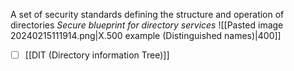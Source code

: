 A set of security standards defining the structure and operation of directories
*Secure blueprint for directory services*
![[Pasted image 20240215111914.png|X.500 example (Distinguished names)|400]]
- [ ] [[DIT (Directory information Tree)]]